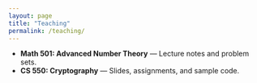 ```yaml
---
layout: page
title: "Teaching"
permalink: /teaching/
---
```


- **Math 501: Advanced Number Theory** — Lecture notes and problem sets.  
- **CS 550: Cryptography** — Slides, assignments, and sample code.